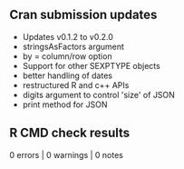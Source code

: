 ## Cran submission updates

* Updates v0.1.2 to v0.2.0
* stringsAsFactors argument
* by = column/row option
* Support for other SEXPTYPE objects
* better handling of dates
* restructured R and c++ APIs
* digits argument to control 'size' of JSON
* print method for JSON

## R CMD check results

0 errors | 0 warnings | 0 notes
